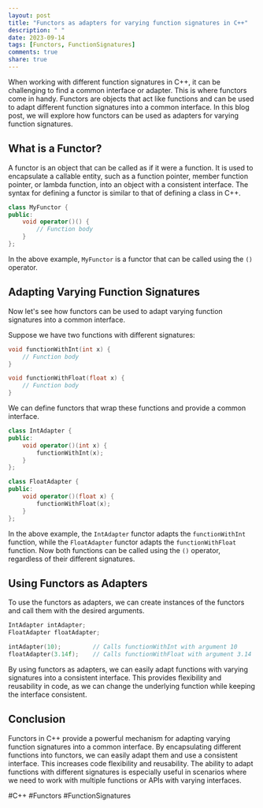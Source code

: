 ```yaml
---
layout: post
title: "Functors as adapters for varying function signatures in C++"
description: " "
date: 2023-09-14
tags: [Functors, FunctionSignatures]
comments: true
share: true
---
```


When working with different function signatures in C++, it can be challenging to find a common interface or adapter. This is where functors come in handy. Functors are objects that act like functions and can be used to adapt different function signatures into a common interface. In this blog post, we will explore how functors can be used as adapters for varying function signatures.

## What is a Functor?

A functor is an object that can be called as if it were a function. It is used to encapsulate a callable entity, such as a function pointer, member function pointer, or lambda function, into an object with a consistent interface. The syntax for defining a functor is similar to that of defining a class in C++. 

```cpp
class MyFunctor {
public:
    void operator()() {
        // Function body
    }
};
```

In the above example, `MyFunctor` is a functor that can be called using the `()` operator.

## Adapting Varying Function Signatures

Now let's see how functors can be used to adapt varying function signatures into a common interface. 

Suppose we have two functions with different signatures:

```cpp
void functionWithInt(int x) {
    // Function body
}

void functionWithFloat(float x) {
    // Function body
}
```

We can define functors that wrap these functions and provide a common interface. 

```cpp
class IntAdapter {
public:
    void operator()(int x) {
        functionWithInt(x);
    }
};

class FloatAdapter {
public:
    void operator()(float x) {
        functionWithFloat(x);
    }
};
```

In the above example, the `IntAdapter` functor adapts the `functionWithInt` function, while the `FloatAdapter` functor adapts the `functionWithFloat` function. Now both functions can be called using the `()` operator, regardless of their different signatures.

## Using Functors as Adapters

To use the functors as adapters, we can create instances of the functors and call them with the desired arguments. 

```cpp
IntAdapter intAdapter;
FloatAdapter floatAdapter;

intAdapter(10);         // Calls functionWithInt with argument 10
floatAdapter(3.14f);    // Calls functionWithFloat with argument 3.14
```

By using functors as adapters, we can easily adapt functions with varying signatures into a consistent interface. This provides flexibility and reusability in code, as we can change the underlying function while keeping the interface consistent.

## Conclusion

Functors in C++ provide a powerful mechanism for adapting varying function signatures into a common interface. By encapsulating different functions into functors, we can easily adapt them and use a consistent interface. This increases code flexibility and reusability. The ability to adapt functions with different signatures is especially useful in scenarios where we need to work with multiple functions or APIs with varying interfaces.

#C++ #Functors #FunctionSignatures